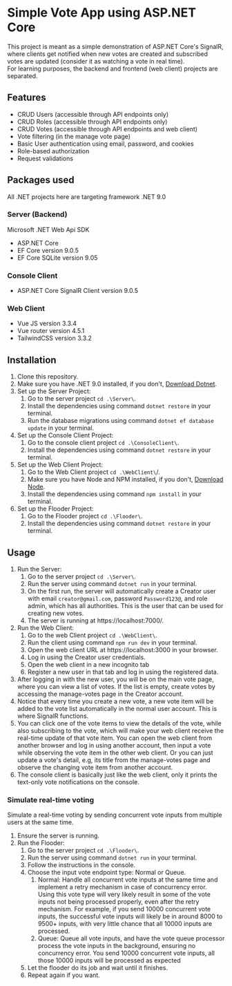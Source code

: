 # Simple Vote App using ASP.NET Core

This project is meant as a simple demonstration of ASP.NET Core's SignalR, where clients get notified when new votes are created and subscribed votes are updated (consider it as watching a vote in real time).  
For learning purposes, the backend and frontend (web client) projects are separated.

## Features
- CRUD Users (accessible through API endpoints only)
- CRUD Roles (accessible through API endpoints only)
- CRUD Votes (accessible through API endpoints and web client)
- Vote filtering (in the manage vote page)
- Basic User authentication using email, password, and cookies
- Role-based authorization
- Request validations

## Packages used
All .NET projects here are targeting framework .NET 9.0

### Server (Backend)
Microsoft .NET Web Api SDK

- ASP.NET Core
- EF Core version 9.0.5
- EF Core SQLite version 9.05

### Console Client
- ASP.NET Core SignalR Client version 9.0.5

### Web Client
- Vue JS version 3.3.4
- Vue router version 4.5.1
- TailwindCSS version 3.3.2

## Installation
1. Clone this repository.
2. Make sure you have .NET 9.0 installed, if you don't, [Download Dotnet](https://dotnet.microsoft.com/en-us/download/dotnet/9.0).
3. Set up the Server Project:
    1. Go to the server project `cd .\Server\`.
    2. Install the dependencies using command `dotnet restore` in your terminal.
    3. Run the database migrations using command `dotnet ef database update` in your terminal.
4. Set up the Console Client Project:
    1. Go to the console client project `cd .\ConsoleClient\`.
    2. Install the dependencies using command `dotnet restore` in your terminal.
5. Set up the Web Client Project:
    1. Go to the Web Client project `cd .\WebClient\`/.
    2. Make sure you have Node and NPM installed, if you don't, [Download Node](https://nodejs.org/en/download).
    3. Install the dependencies using command `npm install` in your terminal.
6. Set up the Flooder Project:
    1. Go to the Flooder project `cd .\Flooder\`.
    2. Install the dependencies using command `dotnet restore` in your terminal.

## Usage
1. Run the Server:
    1. Go to the server project `cd .\Server\`.
    2. Run the server using command `dotnet run` in your terminal.
    3. On the first run, the server will automatically create a Creator user with email `creator@gmail.com`, password `Password123@`, and role admin, which has all authorities. This is the user that can be used for creating new votes.
    4. The server is running at https://localhost:7000/.
2. Run the Web Client:
    1. Go to the web Client project `cd .\WebClient\`.
    2. Run the client using command `npm run dev` in your terminal.
    3. Open the web client URL at https://localhost:3000 in your browser.
    4. Log in using the Creator user credentials.
    5. Open the web client in a new incognito tab
    6. Register a new user in that tab and log in using the registered data.
3. After logging in with the new user, you will be on the main vote page, where you can view a list of votes. If the list is empty, create votes by accessing the manage-votes page in the Creator account.
4. Notice that every time you create a new vote, a new vote item will be added to the vote list automatically in the normal user account. This is where SignalR functions.
5. You can click one of the vote items to view the details of the vote, while also subscribing to the vote, which will make your web client receive the real-time update of that vote item. You can open the web client from another browser and log in using another account, then input a vote while observing the vote item in the other web client. Or you can just update a vote's detail, e.g, its title from the manage-votes page and observe the changing vote item from another account.
6. The console client is basically just like the web client, only it prints the text-only vote notifications on the console.

### Simulate real-time voting
Simulate a real-time voting by sending concurrent vote inputs from multiple users at the same time.

1. Ensure the server is running.
2. Run the Flooder:
    1. Go to the server project `cd .\Flooder\`.
    2. Run the server using command `dotnet run` in your terminal.
    3. Follow the instructions in the console.
    4. Choose the input vote endpoint type: Normal or Queue.
        1. Normal: Handle all concurrent vote inputs at the same time and implement a retry mechanism in case of concurrency error. Using this vote type will very likely result in some of the vote inputs not being processed properly, even after the retry mechanism. For example, if you send 10000 concurrent vote inputs, the successful vote inputs will likely be in around 8000 to 9500+ inputs, with very little chance that all 10000 inputs are processed.
        2. Queue: Queue all vote inputs, and have the vote queue processor process the vote inputs in the background, ensuring no concurrency error. You send 10000 concurrent vote inputs, all those 10000 inputs will be processed as expected
    5. Let the flooder do its job and wait until it finishes.
    6. Repeat again if you want.
